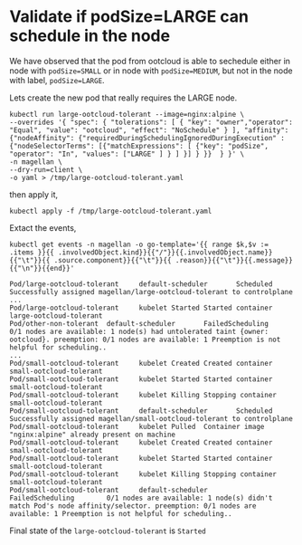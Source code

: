 # Validate if podSize=LARGE can schedule in the node

We have observed that the pod from ootcloud is able to sechedule either in node with `podSize=SMALL` or in node with `podSize=MEDIUM`, but not in the node with label, `podSize=LARGE`.

Lets create the new pod that really requires the LARGE node.

```shell
kubectl run large-ootcloud-tolerant --image=nginx:alpine \
--overrides '{ "spec": { "tolerations": [ { "key": "owner","operator": "Equal", "value": "ootcloud", "effect": "NoSchedule" } ], "affinity": {"nodeAffinity": {"requiredDuringSchedulingIgnoredDuringExecution" : {"nodeSelectorTerms": [{"matchExpressions": [ {"key": "podSize", "operator": "In", "values": ["LARGE" ] } ] }] } }}  } }' \
-n magellan \
--dry-run=client \
-o yaml > /tmp/large-ootcloud-tolerant.yaml 

```

then apply it,

`kubectl apply -f /tmp/large-ootcloud-tolerant.yaml`

Extact the events,

`kubectl get events -n magellan -o go-template='{{ range $k,$v := .items }}{{ .involvedObject.kind}}{{"/"}}{{.involvedObject.name}}{{"\t"}}{{ .source.component}}{{"\t"}}{{ .reason}}{{"\t"}}{{.message}}{{"\n"}}{{end}}'`

```text
Pod/large-ootcloud-tolerant     default-scheduler       Scheduled       Successfully assigned magellan/large-ootcloud-tolerant to controlplane
...
Pod/large-ootcloud-tolerant     kubelet Started Started container large-ootcloud-tolerant
Pod/other-non-tolerant  default-scheduler       FailedScheduling        0/1 nodes are available: 1 node(s) had untolerated taint {owner: ootcloud}. preemption: 0/1 nodes are available: 1 Preemption is not helpful for scheduling..
...
Pod/small-ootcloud-tolerant     kubelet Created Created container small-ootcloud-tolerant
Pod/small-ootcloud-tolerant     kubelet Started Started container small-ootcloud-tolerant
Pod/small-ootcloud-tolerant     kubelet Killing Stopping container small-ootcloud-tolerant
Pod/small-ootcloud-tolerant     default-scheduler       Scheduled       Successfully assigned magellan/small-ootcloud-tolerant to controlplane
Pod/small-ootcloud-tolerant     kubelet Pulled  Container image "nginx:alpine" already present on machine
Pod/small-ootcloud-tolerant     kubelet Created Created container small-ootcloud-tolerant
Pod/small-ootcloud-tolerant     kubelet Started Started container small-ootcloud-tolerant
Pod/small-ootcloud-tolerant     kubelet Killing Stopping container small-ootcloud-tolerant
Pod/small-ootcloud-tolerant     default-scheduler       FailedScheduling        0/1 nodes are available: 1 node(s) didn't match Pod's node affinity/selector. preemption: 0/1 nodes are available: 1 Preemption is not helpful for scheduling..
```

Final state of the `large-ootcloud-tolerant` is `Started`
